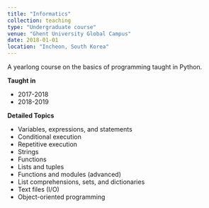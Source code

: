 ```yaml
---
title: "Informatics"
collection: teaching
type: "Undergraduate course"
venue: "Ghent University Global Campus"
date: 2018-01-01
location: "Incheon, South Korea"
---
```


A yearlong course on the basics of programming taught in Python.

**Taught in**
* 2017-2018
* 2018-2019

**Detailed Topics**

* Variables, expressions, and statements 
* Conditional execution
* Repetitive execution
* Strings
* Functions
* Lists and tuples
* Functions and modules (advanced)
* List comprehensions, sets, and dictionaries 
* Text files (I/O)
* Object-oriented programming
